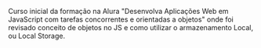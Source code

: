 Curso inicial da formação na Alura "Desenvolva Aplicações Web em JavaScript com tarefas concorrentes e orientadas a objetos" onde foi revisado conceito de objetos no JS e como utilizar o armazenamento Local, ou Local Storage.